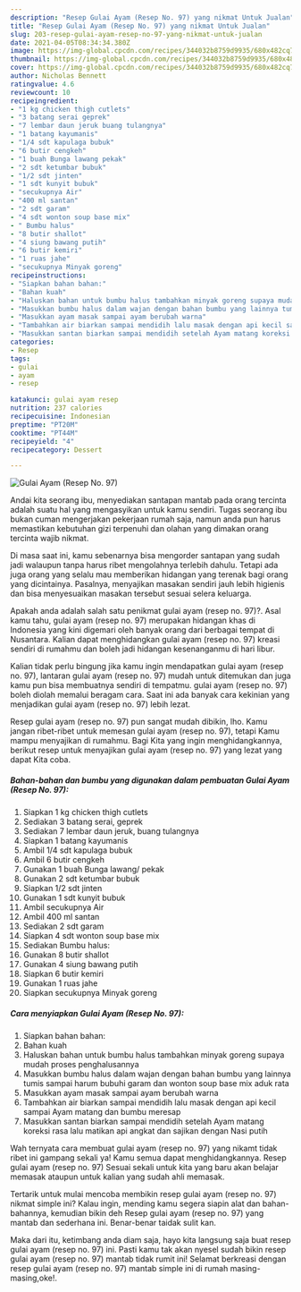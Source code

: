 ```yaml
---
description: "Resep Gulai Ayam (Resep No. 97) yang nikmat Untuk Jualan"
title: "Resep Gulai Ayam (Resep No. 97) yang nikmat Untuk Jualan"
slug: 203-resep-gulai-ayam-resep-no-97-yang-nikmat-untuk-jualan
date: 2021-04-05T08:34:34.380Z
image: https://img-global.cpcdn.com/recipes/344032b8759d9935/680x482cq70/gulai-ayam-resep-no-97-foto-resep-utama.jpg
thumbnail: https://img-global.cpcdn.com/recipes/344032b8759d9935/680x482cq70/gulai-ayam-resep-no-97-foto-resep-utama.jpg
cover: https://img-global.cpcdn.com/recipes/344032b8759d9935/680x482cq70/gulai-ayam-resep-no-97-foto-resep-utama.jpg
author: Nicholas Bennett
ratingvalue: 4.6
reviewcount: 10
recipeingredient:
- "1 kg chicken thigh cutlets"
- "3 batang serai geprek"
- "7 lembar daun jeruk buang tulangnya"
- "1 batang kayumanis"
- "1/4 sdt kapulaga bubuk"
- "6 butir cengkeh"
- "1 buah Bunga lawang pekak"
- "2 sdt ketumbar bubuk"
- "1/2 sdt jinten"
- "1 sdt kunyit bubuk"
- "secukupnya Air"
- "400 ml santan"
- "2 sdt garam"
- "4 sdt wonton soup base mix"
- " Bumbu halus"
- "8 butir shallot"
- "4 siung bawang putih"
- "6 butir kemiri"
- "1 ruas jahe"
- "secukupnya Minyak goreng"
recipeinstructions:
- "Siapkan bahan bahan:"
- "Bahan kuah"
- "Haluskan bahan untuk bumbu halus tambahkan minyak goreng supaya mudah proses penghalusannya"
- "Masukkan bumbu halus dalam wajan dengan bahan bumbu yang lainnya tumis sampai harum bubuhi garam dan wonton soup base mix aduk rata"
- "Masukkan ayam masak sampai ayam berubah warna"
- "Tambahkan air biarkan sampai mendidih lalu masak dengan api kecil sampai Ayam matang dan bumbu meresap"
- "Masukkan santan biarkan sampai mendidih setelah Ayam matang koreksi rasa lalu matikan api angkat dan sajikan dengan Nasi putih"
categories:
- Resep
tags:
- gulai
- ayam
- resep

katakunci: gulai ayam resep 
nutrition: 237 calories
recipecuisine: Indonesian
preptime: "PT20M"
cooktime: "PT44M"
recipeyield: "4"
recipecategory: Dessert

---
```



![Gulai Ayam (Resep No. 97)](https://img-global.cpcdn.com/recipes/344032b8759d9935/680x482cq70/gulai-ayam-resep-no-97-foto-resep-utama.jpg)

Andai kita seorang ibu, menyediakan santapan mantab pada orang tercinta adalah suatu hal yang mengasyikan untuk kamu sendiri. Tugas seorang ibu bukan cuman mengerjakan pekerjaan rumah saja, namun anda pun harus memastikan kebutuhan gizi terpenuhi dan olahan yang dimakan orang tercinta wajib nikmat.

Di masa  saat ini, kamu sebenarnya bisa mengorder santapan yang sudah jadi walaupun tanpa harus ribet mengolahnya terlebih dahulu. Tetapi ada juga orang yang selalu mau memberikan hidangan yang terenak bagi orang yang dicintainya. Pasalnya, menyajikan masakan sendiri jauh lebih higienis dan bisa menyesuaikan masakan tersebut sesuai selera keluarga. 



Apakah anda adalah salah satu penikmat gulai ayam (resep no. 97)?. Asal kamu tahu, gulai ayam (resep no. 97) merupakan hidangan khas di Indonesia yang kini digemari oleh banyak orang dari berbagai tempat di Nusantara. Kalian dapat menghidangkan gulai ayam (resep no. 97) kreasi sendiri di rumahmu dan boleh jadi hidangan kesenanganmu di hari libur.

Kalian tidak perlu bingung jika kamu ingin mendapatkan gulai ayam (resep no. 97), lantaran gulai ayam (resep no. 97) mudah untuk ditemukan dan juga kamu pun bisa membuatnya sendiri di tempatmu. gulai ayam (resep no. 97) boleh diolah memalui beragam cara. Saat ini ada banyak cara kekinian yang menjadikan gulai ayam (resep no. 97) lebih lezat.

Resep gulai ayam (resep no. 97) pun sangat mudah dibikin, lho. Kamu jangan ribet-ribet untuk memesan gulai ayam (resep no. 97), tetapi Kamu mampu menyajikan di rumahmu. Bagi Kita yang ingin menghidangkannya, berikut resep untuk menyajikan gulai ayam (resep no. 97) yang lezat yang dapat Kita coba.

<!--inarticleads1-->

##### Bahan-bahan dan bumbu yang digunakan dalam pembuatan Gulai Ayam (Resep No. 97):

1. Siapkan 1 kg chicken thigh cutlets
1. Sediakan 3 batang serai, geprek
1. Sediakan 7 lembar daun jeruk, buang tulangnya
1. Siapkan 1 batang kayumanis
1. Ambil 1/4 sdt kapulaga bubuk
1. Ambil 6 butir cengkeh
1. Gunakan 1 buah Bunga lawang/ pekak
1. Gunakan 2 sdt ketumbar bubuk
1. Siapkan 1/2 sdt jinten
1. Gunakan 1 sdt kunyit bubuk
1. Ambil secukupnya Air
1. Ambil 400 ml santan
1. Sediakan 2 sdt garam
1. Siapkan 4 sdt wonton soup base mix
1. Sediakan  Bumbu halus:
1. Gunakan 8 butir shallot
1. Gunakan 4 siung bawang putih
1. Siapkan 6 butir kemiri
1. Gunakan 1 ruas jahe
1. Siapkan secukupnya Minyak goreng




<!--inarticleads2-->

##### Cara menyiapkan Gulai Ayam (Resep No. 97):

1. Siapkan bahan bahan:
1. Bahan kuah
1. Haluskan bahan untuk bumbu halus tambahkan minyak goreng supaya mudah proses penghalusannya
1. Masukkan bumbu halus dalam wajan dengan bahan bumbu yang lainnya tumis sampai harum bubuhi garam dan wonton soup base mix aduk rata
1. Masukkan ayam masak sampai ayam berubah warna
1. Tambahkan air biarkan sampai mendidih lalu masak dengan api kecil sampai Ayam matang dan bumbu meresap
1. Masukkan santan biarkan sampai mendidih setelah Ayam matang koreksi rasa lalu matikan api angkat dan sajikan dengan Nasi putih




Wah ternyata cara membuat gulai ayam (resep no. 97) yang nikamt tidak ribet ini gampang sekali ya! Kamu semua dapat menghidangkannya. Resep gulai ayam (resep no. 97) Sesuai sekali untuk kita yang baru akan belajar memasak ataupun untuk kalian yang sudah ahli memasak.

Tertarik untuk mulai mencoba membikin resep gulai ayam (resep no. 97) nikmat simple ini? Kalau ingin, mending kamu segera siapin alat dan bahan-bahannya, kemudian bikin deh Resep gulai ayam (resep no. 97) yang mantab dan sederhana ini. Benar-benar taidak sulit kan. 

Maka dari itu, ketimbang anda diam saja, hayo kita langsung saja buat resep gulai ayam (resep no. 97) ini. Pasti kamu tak akan nyesel sudah bikin resep gulai ayam (resep no. 97) mantab tidak rumit ini! Selamat berkreasi dengan resep gulai ayam (resep no. 97) mantab simple ini di rumah masing-masing,oke!.

